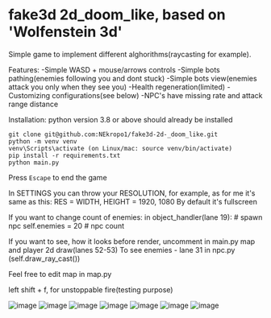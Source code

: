 # fake3d 2d_doom_like, based on 'Wolfenstein 3d'

Simple game to implement different alghorithms(raycasting for example).

Features:
  -Simple WASD + mouse/arrows controls
  -Simple bots pathing(enemies following you and dont stuck)
  -Simple bots view(enemies attack you only when they see you)
  -Health regeneration(limited)
  -Customizing configurations(see below)
  -NPC's have missing rate and attack range distance

Installation:
python version 3.8 or above should already be installed

```
git clone git@github.com:NEkropo1/fake3d-2d-_doom_like.git
python -m venv venv
venv\Scripts\activate (on Linux/mac: source venv/bin/activate)
pip install -r requirements.txt
python main.py
```
Press `Escape` to end the game

In SETTINGS you can throw your RESOLUTION, for example, as for me it's same as this:
RES = WIDTH, HEIGHT = 1920, 1080
By default it's fullscreen

If you want to change count of enemies:
in object_handler(lane 19): # spawn npc
                            self.enemies = 20  # npc count

If you want to see, how it looks before render, uncomment in main.py map and player 2d draw(lanes 52-53) 
To see enemies - lane 31 in npc.py (self.draw_ray_cast())

Feel free to edit map in map.py

left shift + f, for unstoppable fire(testing purpose)

![image](https://user-images.githubusercontent.com/107141441/235917159-c8368ed6-ed7f-4e86-8aa9-d8fcd9840e5a.png)
![image](https://user-images.githubusercontent.com/107141441/235917205-b6fc6a62-5802-4d05-876c-33b62ad7ccd6.png)
![image](https://user-images.githubusercontent.com/107141441/235917260-51f969b8-0f2b-463b-aa4c-28de81db1bbb.png)
![image](https://user-images.githubusercontent.com/107141441/235917472-0a59b808-d067-44ef-8187-9fbb1e4e1e88.png)
![image](https://user-images.githubusercontent.com/107141441/235920334-42aac022-7ef1-4917-844a-7818ec81b865.png)
![image](https://user-images.githubusercontent.com/107141441/235920476-84c37594-7224-46a9-815b-b39a81921286.png)
![image](https://user-images.githubusercontent.com/107141441/235920581-f0e78c6c-fc50-446b-a8c4-f39cbafccc7a.png)
